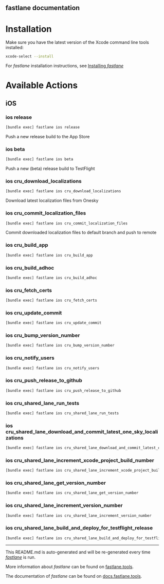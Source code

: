 fastlane documentation
----

# Installation

Make sure you have the latest version of the Xcode command line tools installed:

```sh
xcode-select --install
```

For _fastlane_ installation instructions, see [Installing _fastlane_](https://docs.fastlane.tools/#installing-fastlane)

# Available Actions

## iOS

### ios release

```sh
[bundle exec] fastlane ios release
```

Push a new release build to the App Store

### ios beta

```sh
[bundle exec] fastlane ios beta
```

Push a new (beta) release build to TestFlight

### ios cru_download_localizations

```sh
[bundle exec] fastlane ios cru_download_localizations
```

Download latest localization files from Onesky

### ios cru_commit_localization_files

```sh
[bundle exec] fastlane ios cru_commit_localization_files
```

Commit downloaded localization files to default branch and push to remote

### ios cru_build_app

```sh
[bundle exec] fastlane ios cru_build_app
```



### ios cru_build_adhoc

```sh
[bundle exec] fastlane ios cru_build_adhoc
```



### ios cru_fetch_certs

```sh
[bundle exec] fastlane ios cru_fetch_certs
```



### ios cru_update_commit

```sh
[bundle exec] fastlane ios cru_update_commit
```



### ios cru_bump_version_number

```sh
[bundle exec] fastlane ios cru_bump_version_number
```



### ios cru_notify_users

```sh
[bundle exec] fastlane ios cru_notify_users
```



### ios cru_push_release_to_github

```sh
[bundle exec] fastlane ios cru_push_release_to_github
```



### ios cru_shared_lane_run_tests

```sh
[bundle exec] fastlane ios cru_shared_lane_run_tests
```



### ios cru_shared_lane_download_and_commit_latest_one_sky_localizations

```sh
[bundle exec] fastlane ios cru_shared_lane_download_and_commit_latest_one_sky_localizations
```



### ios cru_shared_lane_increment_xcode_project_build_number

```sh
[bundle exec] fastlane ios cru_shared_lane_increment_xcode_project_build_number
```



### ios cru_shared_lane_get_version_number

```sh
[bundle exec] fastlane ios cru_shared_lane_get_version_number
```



### ios cru_shared_lane_increment_version_number

```sh
[bundle exec] fastlane ios cru_shared_lane_increment_version_number
```



### ios cru_shared_lane_build_and_deploy_for_testflight_release

```sh
[bundle exec] fastlane ios cru_shared_lane_build_and_deploy_for_testflight_release
```



----

This README.md is auto-generated and will be re-generated every time [_fastlane_](https://fastlane.tools) is run.

More information about _fastlane_ can be found on [fastlane.tools](https://fastlane.tools).

The documentation of _fastlane_ can be found on [docs.fastlane.tools](https://docs.fastlane.tools).

